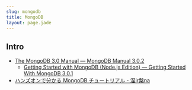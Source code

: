 ```yaml
---
slug: mongodb
title: MongoDB
layout: page.jade
---
```


## Intro

- [The MongoDB 3.0 Manual — MongoDB Manual 3.0.2](http://docs.mongodb.org/manual/)
    - [Getting Started with MongoDB (Node.js Edition) — Getting Started With MongoDB 3.0.1](http://docs.mongodb.org/getting-started/node/)
- [ハンズオンで分かる MongoDB チュートリアル - 涅ir槃na](http://babie.hatenablog.com/entry/20100805/1280982678)
